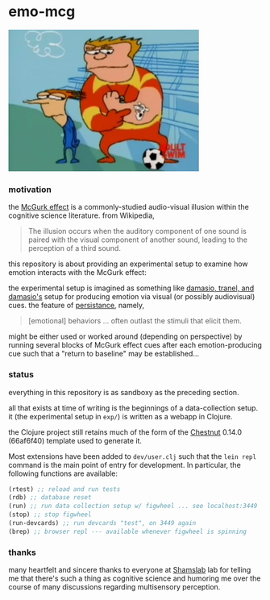 # emo-mcg

![mcguirk](doc/img/coach.jpg)

### motivation

the [McGurk effect](https://en.wikipedia.org/wiki/McGurk_effect)
is a commonly-studied audio-visual illusion within the
cognitive science literature.  from Wikipedia,

> The illusion occurs when the auditory component of one sound is paired with the visual component of another sound, leading to the perception of a third sound.

this repository is about providing an experimental setup to
examine how emotion interacts with the McGurk effect:

the experimental setup is imagined as something like
[damasio, tranel, and damasio's](doc/damasios_tranel__1991.pdf)
setup for producing emotion via visual (or possibly audiovisual)
cues.
the feature of [persistance](doc/anderson__2014.pdf), namely,

> [emotional] behaviors ... often outlast the stimuli that elicit them.

might be either used or worked around (depending on perspective)
by running several blocks of McGurk effect cues after each
emotion-producing cue such that a "return to baseline" may be
established...

### status

everything in this repository is as sandboxy as the preceding
section.

all that exists at time of writing is the beginnings of a
data-collection setup.  it (the experimental setup in `exp/`) is
written as a webapp in Clojure.

the Clojure project still retains much of the form of the
[Chestnut](https://github.com/plexus/chestnut) 0.14.0 (66af6f40)
template used to generate it.

Most extensions have been added to `dev/user.clj` such that
the `lein repl` command is the main point of entry for development.
In particular, the following functions are available:

```clojure
(rtest) ;; reload and run tests
(rdb) ;; database reset
(run) ;; run data collection setup w/ figwheel ... see localhost:3449
(stop) ;; stop figwheel
(run-devcards) ;; run devcards "test", on 3449 again
(brep) ;; browser repl --- available whenever figwheel is spinning
```

### thanks

many heartfelt and sincere thanks to everyone at
[Shamslab](https://shamslab.psych.ucla.edu/people/) lab
for telling me that there's such a thing as cognitive science
and humoring me over the course of many discussions regarding
multisensory perception.
